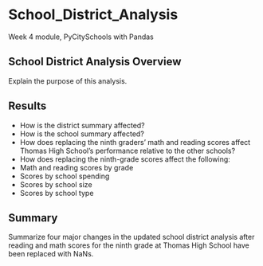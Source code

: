 # School_District_Analysis
Week 4 module, PyCitySchools with Pandas

## School District Analysis Overview
Explain the purpose of this analysis.

## Results
* How is the district summary affected?
* How is the school summary affected?
* How does replacing the ninth graders’ math and reading scores affect Thomas High School’s performance relative to the other schools?
* How does replacing the ninth-grade scores affect the following:
* Math and reading scores by grade
* Scores by school spending
* Scores by school size
* Scores by school type

## Summary
Summarize four major changes in the updated school district analysis after reading and math scores for the ninth grade at Thomas High School have been replaced with NaNs.

